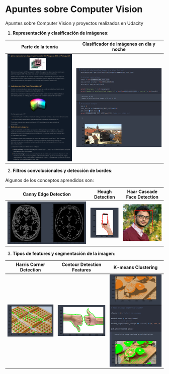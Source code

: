 # Apuntes sobre Computer Vision
Apuntes sobre Computer Vision y proyectos realizados en Udacity

1.  **Representación y clasificación de imágenes**:

   |                      Parte de la teoría                      |           Clasificador de imágenes en día y noche            |
   | :----------------------------------------------------------: | :----------------------------------------------------------: |
   | <img src="https://github.com/aaronespasa/computer-vision/blob/master/readme_images/img_representation_classification-theory.png" style="zoom: 50%;" /> | <img src="https://github.com/aaronespasa/computer-vision/blob/master/readme_images/day_night_image_classifier_output.png" style="zoom: 50%;" /> |


2. **Filtros convolucionales y detección de bordes**:

Algunos de los conceptos aprendidos son:

|              Canny Edge Detection      |   Hough Detection    | Haar Cascade Face Detection |
   | :----------------------------------------------------------: | :----------------------------------------------------------: | :----------------------------------------------------------: |
   | <img src="https://github.com/aaronespasa/computer-vision/blob/master/Convolutional-Filters-Edge-Detection/Images/canny-edge-detection-project.png" style="zoom: 50%;" /> | <img src="https://github.com/aaronespasa/computer-vision/blob/master/Convolutional-Filters-Edge-Detection/Images/hough-line-detection-project.png" style="zoom: 50%;" /> | <img src="https://github.com/aaronespasa/computer-vision/blob/master/Convolutional-Filters-Edge-Detection/Images/haar-cascade-face-detection-project.png" style="zoom: 50%;" /> |

3. **Tipos de features y segmentación de la imagen**:

|              Harris Corner Detection      |   Contour Detection Features    | K-means Clustering |
   | :----------------------------------------------------------: | :----------------------------------------------------------: | :----------------------------------------------------------: |
   | <img src="https://github.com/aaronespasa/computer-vision/blob/master/Features-Types-Image-Segmentation/Images/harris-corner-detection-project.png" style="zoom: 50%;" /> | <img src="https://github.com/aaronespasa/computer-vision/blob/master/Features-Types-Image-Segmentation/Images/contour-detection-project.png" style="zoom: 50%;" /> | <img src="https://github.com/aaronespasa/computer-vision/blob/master/Features-Types-Image-Segmentation/Images/k-means-project.png" style="zoom: 50%;" /> |
